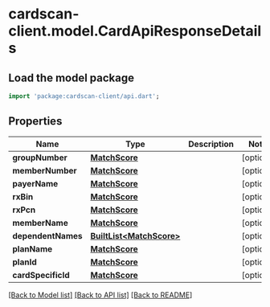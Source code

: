 # cardscan-client.model.CardApiResponseDetails

## Load the model package
```dart
import 'package:cardscan-client/api.dart';
```

## Properties
Name | Type | Description | Notes
------------ | ------------- | ------------- | -------------
**groupNumber** | [**MatchScore**](MatchScore.md) |  | [optional] 
**memberNumber** | [**MatchScore**](MatchScore.md) |  | [optional] 
**payerName** | [**MatchScore**](MatchScore.md) |  | [optional] 
**rxBin** | [**MatchScore**](MatchScore.md) |  | [optional] 
**rxPcn** | [**MatchScore**](MatchScore.md) |  | [optional] 
**memberName** | [**MatchScore**](MatchScore.md) |  | [optional] 
**dependentNames** | [**BuiltList&lt;MatchScore&gt;**](MatchScore.md) |  | [optional] 
**planName** | [**MatchScore**](MatchScore.md) |  | [optional] 
**planId** | [**MatchScore**](MatchScore.md) |  | [optional] 
**cardSpecificId** | [**MatchScore**](MatchScore.md) |  | [optional] 

[[Back to Model list]](../README.md#documentation-for-models) [[Back to API list]](../README.md#documentation-for-api-endpoints) [[Back to README]](../README.md)


